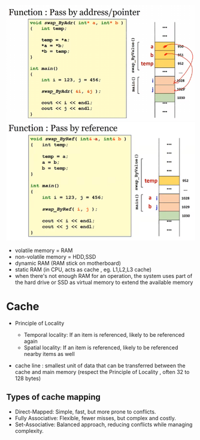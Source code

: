 ![alt text](image-2.png)
![alt text](image-1.png)

- volatile memory = RAM
- non-volatile memory = HDD,SSD
- dynamic RAM (RAM stick on motherboard)
- static RAM (in CPU, acts as cache , eg. L1,L2,L3 cache)
- when there's not enough RAM for an operation, the system uses part of the hard drive or SSD as virtual memory to extend the available memory

# Cache

- Principle of Locality

  - Temporal locality: If an item is referenced, likely to be referenced again
  - Spatial locality: If an item is referenced, likely to be referenced nearby items as well

- cache line : smallest unit of data that can be transferred between the cache and main memory (respect the Principle of Locality , often 32 to 128 bytes)

## Types of cache mapping

- Direct-Mapped: Simple, fast, but more prone to conflicts.
- Fully Associative: Flexible, fewer misses, but complex and costly.
- Set-Associative: Balanced approach, reducing conflicts while managing complexity.

